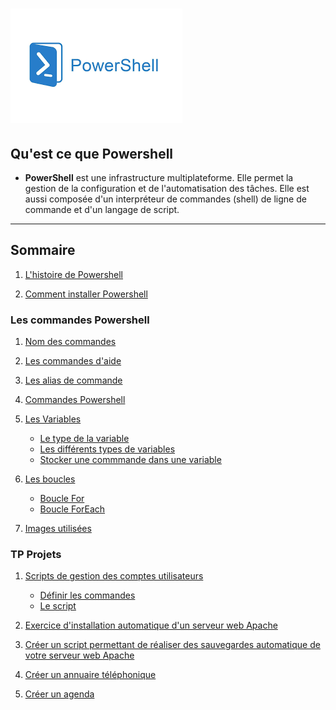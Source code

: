 # ![](Images.md/imagespswh.jpg)

## Qu'est ce que Powershell 
- **PowerShell** est une infrastructure multiplateforme. Elle permet la gestion de la configuration et de l'automatisation des tâches. Elle est aussi composée d'un interpréteur de commandes (shell) de ligne de commande et d'un langage de script.
---
## Sommaire 
1. [L'histoire de Powershell](https://github.com/Luke859/Linux/blob/main/1-Histoire%20de%20Powershell.md)

2. [Comment installer Powershell](https://github.com/Luke859/Linux/blob/main/2-Comment%20installer%20Powershell%20sur%20Windows%20et%20Linux.md)

### Les commandes Powershell 

1. [Nom des commandes](https://github.com/Luke859/Linux/blob/main/3-Nom%20des%20commandes.md)

2. [Les commandes d'aide](https://github.com/Luke859/Linux/blob/main/4-Les%20commandes%20aides.md)

3. [Les alias de commande](https://github.com/Luke859/Linux/blob/main/5-Alias%20des%20commandes.md)

4. [Commandes Powershell](https://github.com/Luke859/Linux/blob/main/6-Commandes%20Powershell.md)

5. [Les Variables](https://github.com/Luke859/Linux/blob/main/7-Variables%2C%20type%2C%20stocker.md)
    
    - [Le type de la variable](https://github.com/Luke859/Linux/blob/main/7-Variables%2C%20type%2C%20stocker.md)
    - [Les différents types de variables](https://github.com/Luke859/Linux/blob/main/7-Variables%2C%20type%2C%20stocker.md)
    - [Stocker une commmande dans une variable](https://github.com/Luke859/Linux/blob/main/7-Variables%2C%20type%2C%20stocker.md)

6. [Les boucles](https://github.com/Luke859/Linux/blob/main/8-Boucles.md)
   - [Boucle For](https://github.com/Luke859/Linux/blob/main/8-Boucles.md)
   - [Boucle ForEach](https://github.com/Luke859/Linux/blob/main/8-Boucles.md)

7. [Images utilisées](https://github.com/Luke859/Linux/tree/main/Images.md)

### TP Projets 

1. [Scripts de gestion des comptes utilisateurs](https://github.com/Luke859/Linux/blob/main/9-TP%20Scripts%20de%20gestion%20des%20comptes%20utilisateurs.md)
    - [Définir les commandes](9-TP%20Scripts%20de%20gestion%20des%20comptes%20utilisateurs.md)
    - [Le script](https://github.com/Luke859/Linux/blob/main/9-TP%20Scripts%20de%20gestion%20des%20comptes%20utilisateurs.md)
   
2. [Exercice d'installation automatique d'un serveur web Apache]()
   
3. [Créer un script permettant de réaliser des sauvegardes automatique de votre serveur web Apache]()
   
4. [Créer un annuaire téléphonique]()
   
5. [Créer un agenda]()